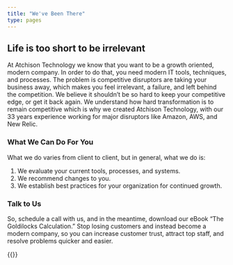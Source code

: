 ```yaml
---
title: "We've Been There"
type: pages
---
```


## Life is too short to be irrelevant

At Atchison Technology we know that you want to be a growth oriented, modern company. In order to do that, you need modern IT tools, techniques, and processes. The problem is competitive disruptors are taking your business away, which makes you feel irrelevant, a failure, and left behind the competition. We believe it shouldn’t be so hard to keep your competitive edge, or get it back again. We understand how hard transformation is to remain competitive which is why we created Atchison Technology, with our 33 years experience working for major disruptors like Amazon, AWS, and New Relic.

### What We Can Do For You

What we do varies from client to client, but in general, what we do is:

1. We evaluate your current tools, processes, and systems.
2. We recommend changes to you.
3. We establish best practices for your organization for continued growth.

### Talk to Us

So, schedule a call with us, and in the meantime, download our eBook “The Goldilocks Calculation.” Stop losing customers and instead become a modern company, so you can increase customer trust, attract top staff, and resolve problems quicker and easier.

{{<scheduleacall>}}
